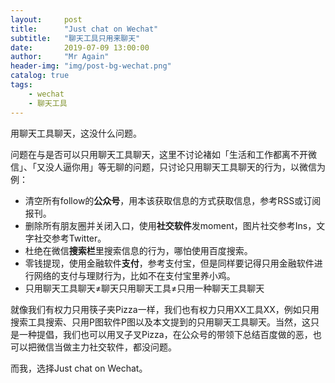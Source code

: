 ```yaml
---
layout:     post 
title:      "Just chat on Wechat"
subtitle:   "聊天工具只用来聊天"
date:       2019-07-09 13:00:00
author:     "Mr Again"
header-img: "img/post-bg-wechat.png"
catalog: true
tags:
    - wechat
    - 聊天工具
---
```


用聊天工具聊天，这没什么问题。

问题在与是否可以只用聊天工具聊天，这里不讨论褚如「生活和工作都离不开微信」、「又没人逼你用」等无聊的问题，只讨论只用聊天工具聊天的行为，以微信为例：
- 清空所有follow的**公众号**，用本该获取信息的方式获取信息，参考RSS或订阅报刊。
- 删除所有朋友圈并关闭入口，使用**社交软件**发moment，图片社交参考Ins，文字社交参考Twitter。
- 杜绝在微信**搜索栏**里搜索信息的行为，哪怕使用百度搜索。
- 零钱提现，使用金融软件**支付**，参考支付宝，但是同样要记得只用金融软件进行网络的支付与理财行为，比如不在支付宝里养小鸡。
- 只用聊天工具聊天≠聊天只用聊天工具≠只用一种聊天工具聊天

就像我们有权力只用筷子夹Pizza一样，我们也有权力只用XX工具XX，例如只用搜索工具搜索、只用P图软件P图以及本文提到的只用聊天工具聊天。当然，这只是一种提倡，我们也可以用叉子叉Pizza，在公众号的带领下总结百度做的恶，也可以把微信当做主力社交软件，都没问题。

而我，选择Just chat on Wechat。



